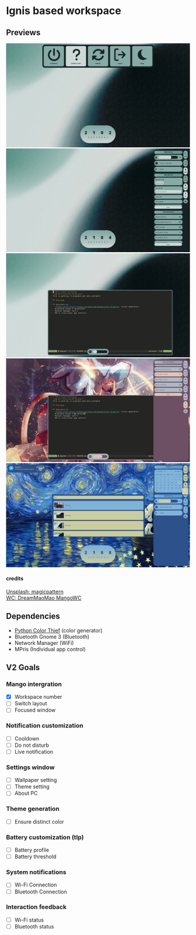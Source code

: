 # Ignis based workspace

## Previews
<img src="preview/v1_p1.png">
<img src="preview/v1_p2.png">
<img src="preview/v1_p3.png">
<img src="preview/v1_p4.png">
<img src="preview/v1_p5.png">

#### credits
[Unsplash: magicpattern](https://unsplash.com/photos/a-blurry-photo-of-a-clock-on-a-wall-87PP9Zd7MNo)<br>
[WC: DreamMaoMao MangoWC](https://github.com/DreamMaoMao/mangowc)

## Dependencies
- [Python Color Thief](https://github.com/fengsp/color-thief-py) (color generator)
- Bluetooth Gnome 3 (Bluetooth)
- Network Manager (WiFi)
- MPris (Individual app control)

## V2 Goals
### Mango intergration
- [x] Workspace number
- [ ] Switch layout
- [ ] Focused window

### Notification customization
- [ ] Cooldown
- [ ] Do not disturb
- [ ] Live notification

### Settings window
- [ ] Wallpaper setting
- [ ] Theme setting
- [ ] About PC

### Theme generation
- [ ] Ensure distinct color

### Battery customization (tlp)
- [ ] Battery profile
- [ ] Battery threshold

### System notifications
- [ ] Wi-Fi Connection
- [ ] Bluetooth Connection

### Interaction feedback
- [ ] Wi-Fi status
- [ ] Bluetooth status
